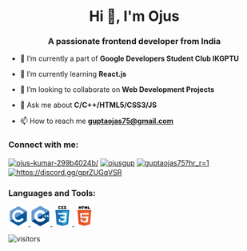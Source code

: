 <h1 align="center">Hi 👋, I'm Ojus</h1>
<h3 align="center">A passionate frontend developer from India</h3>

- 🔭 I’m currently a part of **Google Developers Student Club IKGPTU**

- 🌱 I’m currently learning **React.js**

- 👯 I’m looking to collaborate on **Web Development Projects**

- 💬 Ask me about **C/C++/HTML5/CSS3/JS**

- 📫 How to reach me **guptaojas75@gmail.com**

<h3 align="left">Connect with me:</h3>
<p align="left">
<a href="https://linkedin.com/in/ojus-kumar-299b4024b/" target="blank"><img align="center" src="https://raw.githubusercontent.com/rahuldkjain/github-profile-readme-generator/master/src/images/icons/Social/linked-in-alt.svg" alt="ojus-kumar-299b4024b/" height="30" width="40" /></a>
<a href="https://instagram.com/ojusgup" target="blank"><img align="center" src="https://raw.githubusercontent.com/rahuldkjain/github-profile-readme-generator/master/src/images/icons/Social/instagram.svg" alt="ojusgup" height="30" width="40" /></a>
<a href="https://www.hackerrank.com/guptaojas75?hr_r=1" target="blank"><img align="center" src="https://raw.githubusercontent.com/rahuldkjain/github-profile-readme-generator/master/src/images/icons/Social/hackerrank.svg" alt="guptaojas75?hr_r=1" height="30" width="40" /></a>
<a href="https://discord.gg/https://discord.gg/gprZUGqVSR" target="blank"><img align="center" src="https://raw.githubusercontent.com/rahuldkjain/github-profile-readme-generator/master/src/images/icons/Social/discord.svg" alt="https://discord.gg/gprZUGqVSR" height="30" width="40" /></a>
</p>

<h3 align="left">Languages and Tools:</h3>
<p align="left"> <a href="https://www.cprogramming.com/" target="_blank" rel="noreferrer"> <img src="https://raw.githubusercontent.com/devicons/devicon/master/icons/c/c-original.svg" alt="c" width="40" height="40"/> </a> <a href="https://www.w3schools.com/cpp/" target="_blank" rel="noreferrer"> <img src="https://raw.githubusercontent.com/devicons/devicon/master/icons/cplusplus/cplusplus-original.svg" alt="cplusplus" width="40" height="40"/> </a> <a href="https://www.w3schools.com/css/" target="_blank" rel="noreferrer"> <img src="https://raw.githubusercontent.com/devicons/devicon/master/icons/css3/css3-original-wordmark.svg" alt="css3" width="40" height="40"/> </a> <a href="https://www.w3.org/html/" target="_blank" rel="noreferrer"> <img src="https://raw.githubusercontent.com/devicons/devicon/master/icons/html5/html5-original-wordmark.svg" alt="html5" width="40" height="40"/> </a> </p>


![visitors](https://komarev.com/ghpvc/?username=ojusgupta&style=flat-square)
